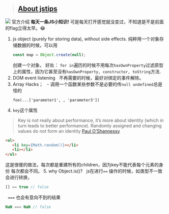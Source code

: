 > ## [About jstips](http://www.jstips.co/)
![](http://www.jstips.co/assets/images/jstips-animation.gif)
官方介绍 __每天一条JS小知识!__ 可是每天打开感觉就没变过，不知道是不是前面的flag立得太早。😂
1. js object (purely for storing data), without side effects.
   纯粹用一个对象存储数据的时候，可以用
   ```js
   const map = Object.create(null);
   ```
   创建一个对象，
   好处：
   `for in`遍历的时候不用每次`hasOwnProperty`过滤原型上的属性，因为它甚至没有`hasOwnProperty, constructor, toString`方法.
2. DOM event listening
   不再需要的时候，最好对绑定的事件解除。
3. Array Hacks；
   - 调用一个函数某些参数不是必要的传`null undefined`总是怪的
   ```
   foo(...['parameter1', , 'parameter3'])
   ```
4. `key`这个属性
> Key is not really about performance, it’s more about identity (which in turn leads to better performance). Randomly assigned and changing values do not form an identity [Paul O’Shannessy](https://github.com/facebook/react/issues/1342#issuecomment-39230939)<br/>
```html
<ul>
   <li key={Math.random()}></li>
   <li></li>
</ul>
```
这是很傻的做法，每次都是重建所有的children，因为key不能代表每个元素的身份 每次都会不同。
5. why Object.is()?
   js在进行`==` 操作的时候，如类型不一致会进行转换，
   ```js
   [] == true // false
   ```
   `===` 也会有意向不到的结果
   ```js
   NaN === NaN // false
   ```
   [](../../images/Object_is_cmp.png)
